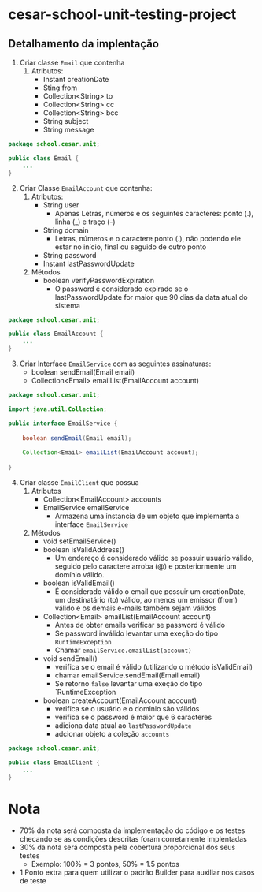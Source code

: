 # cesar-school-unit-testing-project
## Detalhamento da implentação
1. Criar classe `Email` que contenha
    1. Atributos:
        * Instant creationDate
        * Sting from
        * Collection\<String> to
        * Collection\<String> cc
        * Collection\<String> bcc
        * String subject
        * String message
```java
package school.cesar.unit;

public class Email {
    ...
}
```

2. Criar Classe `EmailAccount` que contenha:
    1. Atributos:
        * String user
            * Apenas Letras, números e os seguintes caracteres: ponto (.), linha (_) e traço (-) 
        * String domain
            * Letras, números e o caractere ponto (.), não podendo ele estar no início, final ou seguido de outro ponto
        * String password
        * Instant lastPasswordUpdate
    2. Métodos
        * boolean verifyPasswordExpiration
            * O password é considerado expirado se o lastPasswordUpdate for maior que 90 dias da data atual do sistema
```java
package school.cesar.unit;

public class EmailAccount {
    ...
}
```

3. Criar Interface `EmailService` com as seguintes assinaturas:
    *	boolean sendEmail(Email email)
    *	Collection\<Email> emailList(EmailAccount account)  
```java
package school.cesar.unit;

import java.util.Collection;

public interface EmailService {
    
    boolean sendEmail(Email email);
    
    Collection<Email> emailList(EmailAccount account);
    
}
```

4. Criar classe `EmailClient` que possua
    1. Atributos
        * Collection\<EmailAccount> accounts
        * EmailService emailService
            * Armazena uma instancia de um objeto que implementa a interface `EmailService`
    2. Métodos
        * void setEmailService()
        * boolean isValidAddress()
            * Um endereço é considerado válido se possuir usuário válido, seguido pelo caractere arroba (@) e posteriormente um domínio válido.
        * boolean isValidEmail()
            * É considerado válido o email que possuir um creationDate, um destinatário (to) válido, ao menos um emissor (from) válido e os demais e-mails também sejam válidos
        * Collection\<Email> emailList(EmailAccount account)
            * Antes de obter emails verificar se password é válido
            * Se password inválido levantar uma exeção do tipo `RuntimeException` 
            * Chamar `emailService.emailList(account)`
        * void sendEmail()
            * verifica se o email é válido (utilizando o método isValidEmail)
            * chamar emailService.sendEmail(Email email)
            * Se retorno `false` levantar uma exeção do tipo `RuntimeException
        * boolean createAccount(EmailAccount account)
            * verifica se o usuário e o dominio são válidos
            * verifica se o password é maior que 6 caracteres
            * adiciona data atual ao `lastPasswordUpdate`
            * adcionar objeto a coleção `accounts`
            
```java
package school.cesar.unit;

public class EmailClient {
    ...
}
```
# Nota
* 70% da nota será composta da implementação do código e os testes checando se as condições descritas foram corretamente implentadas 
* 30% da nota será composta pela cobertura proporcional dos seus testes
    * Exemplo: 100% = 3 pontos, 50% = 1.5 pontos
* 1 Ponto extra para quem utilizar o padrão Builder para auxiliar nos casos de teste
